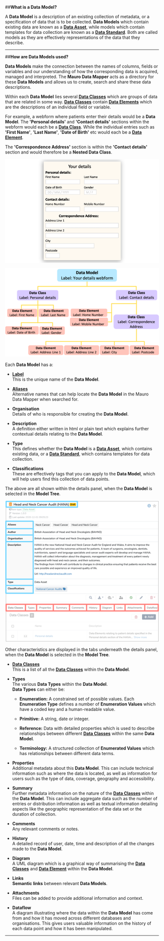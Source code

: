 ##**What is a Data Model?**

A **Data Model** is a description of an existing collection of metadata, or a specification of data that is to be collected. **Data Models** which contain existing data are known as a **[Data Asset](../data-asset/data-asset.md)**, while models which contain templates for data collection are known as a **[Data Standard](../data-standard/data-standard.md)**. Both are called models as they are effectively representations of the data that they describe. 

---
##**How are Data Models used?**

**Data Models** make the connection between the names of columns, fields or variables and our understanding of how the corresponding data is acquired, managed and interpreted. The **Mauro Data Mapper** acts as a directory for these **Data Models** and allows us to create, search and share these data descriptions.

Within each **Data Model** lies several **[Data Classes](../data-class/data-class.md)** which are groups of data that are related in some way. **[Data Classes](../data-class/data-class.md)** contain **[Data Elements](../data-element/data-element.md)** which are the descriptions of an individual field or variable. 

For example, a webform where patients enter their details would be a **Data Model**. The **'Personal details'** and **'Contact details'** sections within the webform would each be a **[Data Class](../data-class/data-class.md)**. While the individual entries such as **'First Name'**, **'Last Name'**, **'Date of Birth'** etc would each be a **[Data Element](../data-element/data-element.md)**. 

The **'Correspondence Address'** section is within the **'Contact details'** section and would therefore be a **Nested Data Class**.

![Webform Data Model example](your-details-webform.png)
 
![Flowchart of Webform Data Model example ](data-model-flowchart.png)

Each **Data Model** has a:

* **[Label](../label/label.md)**  
	This is the unique name of the **Data Model**.
	
* **[Aliases](../aliases/aliases.md)**  
	Alternative names that can help locate the **Data Model** in the Mauro Data Mapper when searched for.

* **Organisation**  
	Details of who is responsible for creating the **Data Model**. 

* **Description**  
	A definition either written in html or plain text which explains further contextual details relating to the **Data Model**.

* **Type**  
	This defines whether the **Data Model** is a **[Data Asset](../data-asset/data-asset.md)**, which contains existing data, or a **[Data Standard](../data-standard/data-standard.md)**, which contains templates for data collection. 

* **Classifications**  
	These are effectively tags that you can apply to the **Data Model**, which will help users find this collection of data points. 

The above are all shown within the details panel, when the **Data Model** is selected in the **Model Tree**.

![Data Model details panel](data-model-details.png)

Other characteristics are displayed in the tabs underneath the details panel, when the **Data Model** is selected in the **Model Tree**.

* **[Data Classes](../data-class/data-class.md)**  
	This is a list of all the **[Data Classes](../data-class/data-class.md)** within the **Data Model**.

* **Types**  
	The various **Data Types** within the **Data Model**.  
	**Data Types** can either be:
	* **Enumeration:** A constrained set of possible values. Each **Enumeration Type** defines a number of **Enumeration Values** which have a coded key and a human-readable value.

	* **Primitive:** A string, date or integer.

	* **Reference:** Data with detailed properties which is used to describe relationships between different **[Data Classes](../data-class/data-class.md)** within the same **Data Model**.

	* **Terminology:** A structured collection of **Enumerated Values** which has relationships between different data terms.

* **Properties**  
	Additional metadata about this **Data Model**. This can include technical information such as where the data is located, as well as information for users such as the type of data, coverage, geography and accessibility.

* **Summary**  
	Further metadata information on the nature of the **[Data Classes](../data-class/data-class.md)** within the **Data Model**. This can include aggregate data such as the number of entries or distribution information as well as textual information detailing aspects like the geographic representation of the data set or the duration of collection. 
	
* **Comments**  
	Any relevant comments or notes. 
	
* **History**  
	A detailed record of user, date, time and description of all the changes made to the **Data Model**. 

* **Diagram**  
	A UML diagram which is a graphical way of summarising the **[Data Classes](../data-class/data-class.md)** and **[Data Element](../data-element/data-element.md)** within the **Data Model**. 

* **Links**  
	**Semantic links** between relevant **Data Models**.

* **Attachments**  
	Files can be added to provide additional information and context. 
	
* **Dataflow**  
	A diagram illustrating where the data within the **Data Model** has come from and how it has moved across different databases and organisations. This gives users valuable information on the history of each data point and how it has been manipulated.  

---